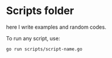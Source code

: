 # Scripts folder

here I write examples and random codes.

To run any script, use:

```bash
go run scripts/script-name.go
```
